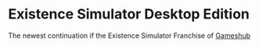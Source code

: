 # Existence Simulator Desktop Edition

The newest continuation if the Existence Simulator Franchise of [Gameshub](https://gameshub-dev.netlify.app)